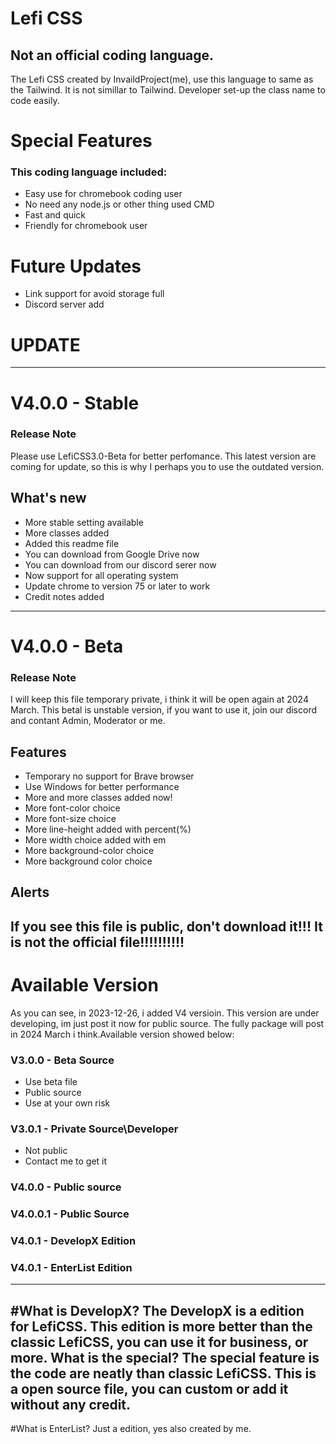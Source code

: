 # Lefi CSS
## Not an official coding language.

The Lefi CSS created by InvaildProject(me), use this language to same as the Tailwind. It is not simillar to Tailwind.
Developer set-up the class name to code easily.

# Special Features
### This coding language included:
- Easy use for chromebook coding user
- No need any node.js or other thing used CMD
- Fast and quick
- Friendly for chromebook user


# Future Updates
- Link support for avoid storage full
- Discord server add

# UPDATE

---
# V4.0.0 - Stable
### Release Note
Please use LefiCSS3.0-Beta for better perfomance. This latest version are coming for update, so this is why I perhaps you to use the outdated version.

## What's new
- More stable setting available
- More classes added
- Added this readme file
- You can download from Google Drive now
- You can download from our discord serer now
- Now support for all operating system
- Update chrome to version 75 or later to work
- Credit notes added

---
# V4.0.0 - Beta
### Release Note
I will keep this file temporary private, i think it will be open again at 2024 March. This betal is unstable version, if you want to use it, join our discord and contant Admin, Moderator or me.

## Features
- Temporary no support for Brave browser
- Use Windows for better performance
- More and more classes added now!
- More font-color choice
- More font-size choice
- More line-height added with percent(%)
- More width choice added with em
- More background-color choice
- More background color choice

## Alerts
If you see this file is public, don't download it!!! It is not the official file!!!!!!!!!!
---
# Available Version
As you can see, in 2023-12-26, i added V4 versioin. This version are under developing, im just post it now for public source. The fully package will post in 2024 March i think.Available version showed below:

### V3.0.0 - Beta Source
- Use beta file
- Public source
- Use at your own risk

### V3.0.1 - Private Source\Developer
- Not public
- Contact me to get it

### V4.0.0 - Public source
### V4.0.0.1 - Public Source
### V4.0.1 - **DevelopX** Edition
### V4.0.1 - **EnterList** Edition
---
#What is DevelopX?
The DevelopX is a edition for LefiCSS. This edition is more better than the classic LefiCSS, you can use it for business, or more. What is the special? The special feature is the code are neatly than classic LefiCSS. This is a open source file, you can custom or add it without any credit.
---
#What is EnterList?
Just a edition, yes also created by me.
